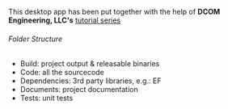 This desktop app has been put together with the help of **DCOM Engineering, 
LLC's** [tutorial 
series](https://www.youtube.com/playlist?list=PLw8ap9mWnEiJOB8Ib6w93YXUCwiVIa42e)


###### Folder Structure


- Build: project output & releasable binaries
- Code: all the sourcecode
- Dependencies: 3rd party libraries, e.g.: EF
- Documents: project documentation
- Tests: unit tests
